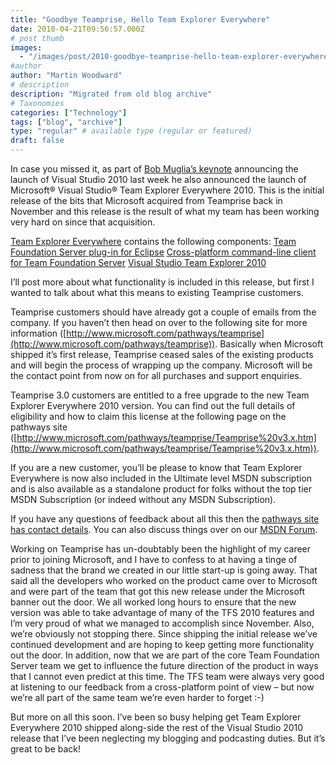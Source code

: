 ```yaml
---
title: "Goodbye Teamprise, Hello Team Explorer Everywhere"
date: 2010-04-21T09:56:57.000Z
# post thumb
images:
  - "/images/post/2010-goodbye-teamprise-hello-team-explorer-everywhere.jpg"
#author
author: "Martin Woodward"
# description
description: "Migrated from old blog archive"
# Taxonomies
categories: ["Technology"]
tags: ["blog", "archive"]
type: "regular" # available type (regular or featured)
draft: false
---
```


In case you missed it, as part of [Bob Muglia’s keynote](http://www.microsoft.com/presspass/exec/bobmuglia/apr10/04-12visualstudio2010.mspx) announcing the launch of Visual Studio 2010 last week he also announced the launch of Microsoft® Visual Studio® Team Explorer Everywhere 2010.  This is the initial release of the bits that Microsoft acquired from Teamprise back in November and this release is the result of what my team has been working very hard on since that acquisition.  

[Team Explorer Everywhere](http://www.microsoft.com/downloads/details.aspx?displaylang=en&FamilyID=af1f5168-c0f7-47c6-be7a-2a83a6c02e57) contains the following components:     [Team Foundation Server plug-in for Eclipse](http://www.microsoft.com/downloads/details.aspx?displaylang=en&FamilyID=af1f5168-c0f7-47c6-be7a-2a83a6c02e57)    [Cross-platform command-line client for Team Foundation Server](http://www.microsoft.com/downloads/details.aspx?displaylang=en&FamilyID=af1f5168-c0f7-47c6-be7a-2a83a6c02e57)    [Visual Studio Team Explorer 2010](http://www.microsoft.com/downloads/details.aspx?familyid=FE4F9904-0480-4C9D-A264-02FEDD78AB38&displaylang=en)   

I’ll post more about what functionality is included in this release, but first I wanted to talk about what this means to existing Teamprise customers.  

Teamprise customers should have already got a couple of emails from the company. If you haven’t then head on over to the following site for more information ([http://www.microsoft.com/pathways/teamprise](http://www.microsoft.com/pathways/teamprise)).  Basically when Microsoft shipped it’s first release, Teamprise ceased sales of the existing products and will begin the process of wrapping up the company.  Microsoft will be the contact point from now on for all purchases and support enquiries.  

Teamprise 3.0 customers are entitled to a free upgrade to the new Team Explorer Everywhere 2010 version.  You can find out the full details of eligibility and how to claim this license at the following page on the pathways site ([http://www.microsoft.com/pathways/teamprise/Teamprise%20v3.x.htm](http://www.microsoft.com/pathways/teamprise/Teamprise%20v3.x.htm)).  

If you are a new customer, you’ll be please to know that Team Explorer Everywhere is now also included in the Ultimate level MSDN subscription and is also available as a standalone product for folks without the top tier MSDN Subscription (or indeed without any MSDN Subscription).  

If you have any questions of feedback about all this then the [pathways site has contact details](http://www.microsoft.com/pathways/teamprise/).  You can also discuss things over on our [MSDN Forum](http://social.msdn.microsoft.com/Forums/en-US/tee/threads).  

Working on Teamprise has un-doubtably been the highlight of my career prior to joining Microsoft, and I have to confess to at having a tinge of sadness that the brand we created in our little start-up is going away.  That said all the developers who worked on the product came over to Microsoft and were part of the team that got this new release under the Microsoft banner out the door.  We all worked long hours to ensure that the new version was able to take advantage of many of the TFS 2010 features and I’m very proud of what we managed to accomplish since November.  Also, we’re obviously not stopping there.  Since shipping the initial release we’ve continued development and are hoping to keep getting more functionality out the door.  In addition, now that we are part of the core Team Foundation Server team we get to influence the future direction of the product in ways that I cannot even predict at this time.  The TFS team were always very good at listening to our feedback from a cross-platform point of view – but now we’re all part of the same team we’re even harder to forget :-)  

But more on all this soon.  I’ve been so busy helping get Team Explorer Everywhere 2010 shipped along-side the rest of the Visual Studio 2010 release that I’ve been neglecting my blogging and podcasting duties.  But it’s great to be back!